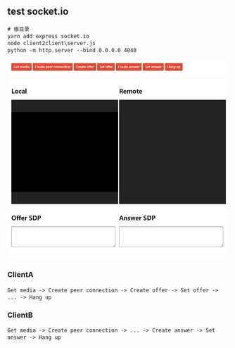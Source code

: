 ## test socket.io
```shell
# 根目录
yarn add express socket.io
node client2client\server.js
python -m http.server --bind 0.0.0.0 4040
```

![image-20220311224937172](readme.assets/image-20220311224937172.png)

### ClientA

```shell
Get media -> Create peer connection -> Create offer -> Set offer -> ... -> Hang up
```

### ClientB

```shell
Get media -> Create peer connection -> ... -> Create answer -> Set answer -> Hang up
```

